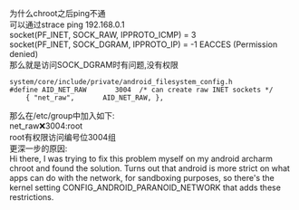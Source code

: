 为什么chroot之后ping不通  
可以通过strace ping 192.168.0.1  
socket(PF_INET, SOCK_RAW, IPPROTO_ICMP) = 3  
socket(PF_INET, SOCK_DGRAM, IPPROTO_IP) = -1 EACCES (Permission denied)  
那么就是访问SOCK_DGRAM时有问题,没有权限  
```
system/core/include/private/android_filesystem_config.h  
#define AID_NET_RAW       3004  /* can create raw INET sockets */  
    { "net_raw",       AID_NET_RAW, },  
```
那么在/etc/group中加入如下:  
net_raw:x:3004:root  
root有权限访问编号位3004组  
更深一步的原因:  
Hi there, I was trying to fix this problem myself on my android archarm chroot and found the solution. 
Turns out that android is more strict on what apps can do with the network, for sandboxing purposes, 
so there's the kernel setting CONFIG_ANDROID_PARANOID_NETWORK that adds these restrictions.
